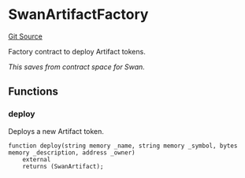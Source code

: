 # SwanArtifactFactory
[Git Source](https://github.com/firstbatchxyz/swan-contracts/blob/d9d9060075900e963ed93f2465a5d30c142fcc35/src/SwanArtifact.sol)

Factory contract to deploy Artifact tokens.

*This saves from contract space for Swan.*


## Functions
### deploy

Deploys a new Artifact token.


```solidity
function deploy(string memory _name, string memory _symbol, bytes memory _description, address _owner)
    external
    returns (SwanArtifact);
```


